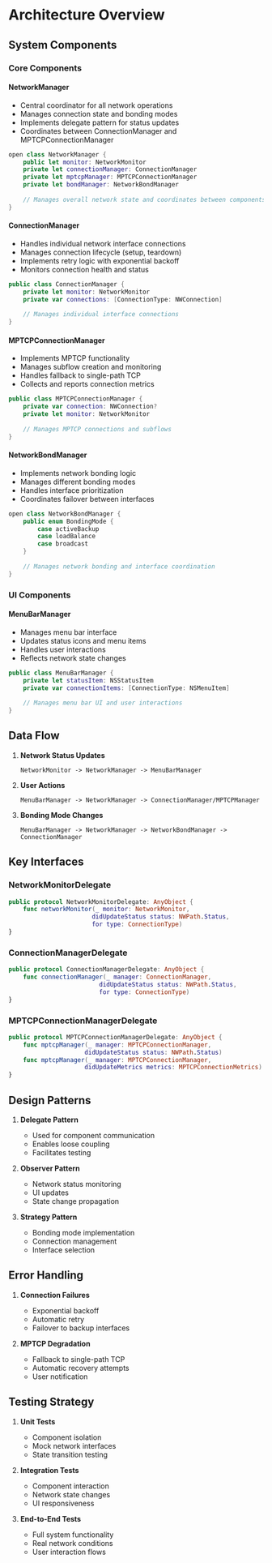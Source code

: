 # Architecture Overview

## System Components

### Core Components

#### NetworkManager
- Central coordinator for all network operations
- Manages connection state and bonding modes
- Implements delegate pattern for status updates
- Coordinates between ConnectionManager and MPTCPConnectionManager

```swift
open class NetworkManager {
    public let monitor: NetworkMonitor
    private let connectionManager: ConnectionManager
    private let mptcpManager: MPTCPConnectionManager
    private let bondManager: NetworkBondManager
    
    // Manages overall network state and coordinates between components
}
```

#### ConnectionManager
- Handles individual network interface connections
- Manages connection lifecycle (setup, teardown)
- Implements retry logic with exponential backoff
- Monitors connection health and status

```swift
public class ConnectionManager {
    private let monitor: NetworkMonitor
    private var connections: [ConnectionType: NWConnection]
    
    // Manages individual interface connections
}
```

#### MPTCPConnectionManager
- Implements MPTCP functionality
- Manages subflow creation and monitoring
- Handles fallback to single-path TCP
- Collects and reports connection metrics

```swift
public class MPTCPConnectionManager {
    private var connection: NWConnection?
    private let monitor: NetworkMonitor
    
    // Manages MPTCP connections and subflows
}
```

#### NetworkBondManager
- Implements network bonding logic
- Manages different bonding modes
- Handles interface prioritization
- Coordinates failover between interfaces

```swift
open class NetworkBondManager {
    public enum BondingMode {
        case activeBackup
        case loadBalance
        case broadcast
    }
    
    // Manages network bonding and interface coordination
}
```

### UI Components

#### MenuBarManager
- Manages menu bar interface
- Updates status icons and menu items
- Handles user interactions
- Reflects network state changes

```swift
public class MenuBarManager {
    private let statusItem: NSStatusItem
    private var connectionItems: [ConnectionType: NSMenuItem]
    
    // Manages menu bar UI and user interactions
}
```

## Data Flow

1. **Network Status Updates**
   ```
   NetworkMonitor -> NetworkManager -> MenuBarManager
   ```

2. **User Actions**
   ```
   MenuBarManager -> NetworkManager -> ConnectionManager/MPTCPManager
   ```

3. **Bonding Mode Changes**
   ```
   MenuBarManager -> NetworkManager -> NetworkBondManager -> ConnectionManager
   ```

## Key Interfaces

### NetworkMonitorDelegate
```swift
public protocol NetworkMonitorDelegate: AnyObject {
    func networkMonitor(_ monitor: NetworkMonitor, 
                       didUpdateStatus status: NWPath.Status,
                       for type: ConnectionType)
}
```

### ConnectionManagerDelegate
```swift
public protocol ConnectionManagerDelegate: AnyObject {
    func connectionManager(_ manager: ConnectionManager,
                         didUpdateStatus status: NWPath.Status,
                         for type: ConnectionType)
}
```

### MPTCPConnectionManagerDelegate
```swift
public protocol MPTCPConnectionManagerDelegate: AnyObject {
    func mptcpManager(_ manager: MPTCPConnectionManager,
                     didUpdateStatus status: NWPath.Status)
    func mptcpManager(_ manager: MPTCPConnectionManager,
                     didUpdateMetrics metrics: MPTCPConnectionMetrics)
}
```

## Design Patterns

1. **Delegate Pattern**
   - Used for component communication
   - Enables loose coupling
   - Facilitates testing

2. **Observer Pattern**
   - Network status monitoring
   - UI updates
   - State change propagation

3. **Strategy Pattern**
   - Bonding mode implementation
   - Connection management
   - Interface selection

## Error Handling

1. **Connection Failures**
   - Exponential backoff
   - Automatic retry
   - Failover to backup interfaces

2. **MPTCP Degradation**
   - Fallback to single-path TCP
   - Automatic recovery attempts
   - User notification

## Testing Strategy

1. **Unit Tests**
   - Component isolation
   - Mock network interfaces
   - State transition testing

2. **Integration Tests**
   - Component interaction
   - Network state changes
   - UI responsiveness

3. **End-to-End Tests**
   - Full system functionality
   - Real network conditions
   - User interaction flows
